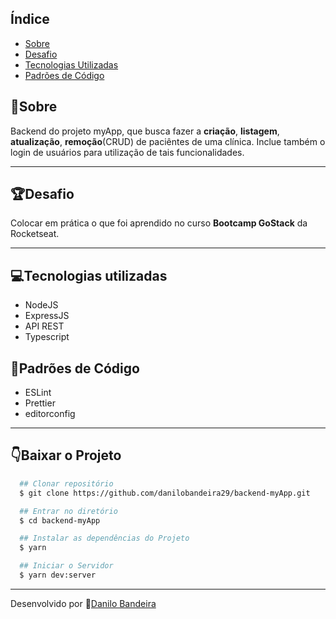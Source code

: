 ## Índice
- [Sobre](#-Sobre)
- [Desafio](#-Desafio)
- [Tecnologias Utilizadas](#-Tecnologias-utilizadas)
- [Padrões de Código](#-Padrões-de-Código)


## 📝Sobre
Backend do projeto myApp, que busca fazer a **criação**, **listagem**, **atualização**, **remoção**(CRUD) de paciêntes de uma clínica. Inclue também o login de usuários para utilização de tais funcionalidades.

---

## 🏆Desafio
Colocar em prática o que foi aprendido no curso **Bootcamp GoStack** da Rocketseat.

---

## 💻Tecnologias utilizadas
- NodeJS
- ExpressJS
- API REST
- Typescript

## 💅Padrões de Código
- ESLint
- Prettier
- editorconfig

---

## 👇Baixar o Projeto
```bash
  ## Clonar repositório
  $ git clone https://github.com/danilobandeira29/backend-myApp.git

  ## Entrar no diretório
  $ cd backend-myApp

  ## Instalar as dependências do Projeto
  $ yarn

  ## Iniciar o Servidor
  $ yarn dev:server
```

---

Desenvolvido por 👻[Danilo Bandeira](https://www.linkedin.com/in/danilo-bandeira-4411851a4/)

